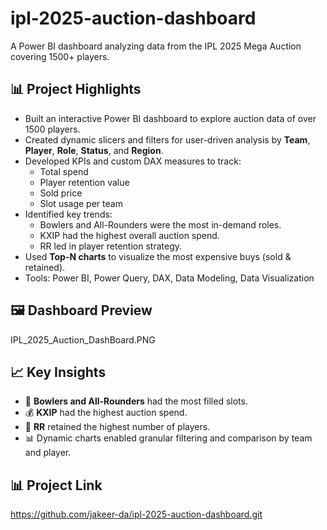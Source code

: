 # ipl-2025-auction-dashboard

A Power BI dashboard analyzing data from the IPL 2025 Mega Auction covering 1500+ players.

## 📊 Project Highlights

- Built an interactive Power BI dashboard to explore auction data of over 1500 players.
- Created dynamic slicers and filters for user-driven analysis by **Team**, **Player**, **Role**, **Status**, and **Region**.
- Developed KPIs and custom DAX measures to track:
  - Total spend
  - Player retention value
  - Sold price
  - Slot usage per team
- Identified key trends:
  - Bowlers and All-Rounders were the most in-demand roles.
  - KXIP had the highest overall auction spend.
  - RR led in player retention strategy.
- Used **Top-N charts** to visualize the most expensive buys (sold & retained).
- Tools: Power BI, Power Query, DAX, Data Modeling, Data Visualization

## 🖼️ Dashboard Preview

IPL_2025_Auction_DashBoard.PNG

## 📈 Key Insights

- 🏏 **Bowlers and All-Rounders** had the most filled slots.
- 💰 **KXIP** had the highest auction spend.
- 🔁 **RR** retained the highest number of players.
- 📊 Dynamic charts enabled granular filtering and comparison by team and player.

## 📊 Project Link

https://github.com/jakeer-da/ipl-2025-auction-dashboard.git
